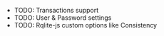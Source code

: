 - TODO: Transactions support
- TODO: User & Password settings
- TODO: Rqlite-js custom options like Consistency

